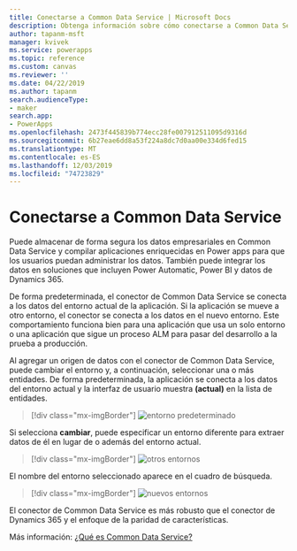 ```yaml
---
title: Conectarse a Common Data Service | Microsoft Docs
description: Obtenga información sobre cómo conectarse a Common Data Service y usarlo para compilar aplicaciones en Power apps.
author: tapanm-msft
manager: kvivek
ms.service: powerapps
ms.topic: reference
ms.custom: canvas
ms.reviewer: ''
ms.date: 04/22/2019
ms.author: tapanm
search.audienceType:
- maker
search.app:
- PowerApps
ms.openlocfilehash: 2473f445839b774ecc28fe007912511095d9316d
ms.sourcegitcommit: 6b27eae6dd8a53f224a8dc7d0aa00e334d6fed15
ms.translationtype: MT
ms.contentlocale: es-ES
ms.lasthandoff: 12/03/2019
ms.locfileid: "74723829"
---
```

# <a name="connect-to-common-data-service"></a>Conectarse a Common Data Service

Puede almacenar de forma segura los datos empresariales en Common Data Service y compilar aplicaciones enriquecidas en Power apps para que los usuarios puedan administrar los datos. También puede integrar los datos en soluciones que incluyen Power Automatic, Power BI y datos de Dynamics 365.

De forma predeterminada, el conector de Common Data Service se conecta a los datos del entorno actual de la aplicación. Si la aplicación se mueve a otro entorno, el conector se conecta a los datos en el nuevo entorno. Este comportamiento funciona bien para una aplicación que usa un solo entorno o una aplicación que sigue un proceso ALM para pasar del desarrollo a la prueba a producción.

Al agregar un origen de datos con el conector de Common Data Service, puede cambiar el entorno y, a continuación, seleccionar una o más entidades. De forma predeterminada, la aplicación se conecta a los datos del entorno actual y la interfaz de usuario muestra **(actual)** en la lista de entidades.

> [!div class="mx-imgBorder"]
> ![entorno predeterminado](media/connection-common-data-service/common-data-service-connection-change-environment.png)

Si selecciona **cambiar**, puede especificar un entorno diferente para extraer datos de él en lugar de o además del entorno actual.

> [!div class="mx-imgBorder"]
> ![otros entornos](media/connection-common-data-service/common-data-service-connection-select-environment.png)

El nombre del entorno seleccionado aparece en el cuadro de búsqueda.

> [!div class="mx-imgBorder"]
> ![nuevos entornos](media/connection-common-data-service/common-data-service-connection-after-change-environment.png)

El conector de Common Data Service es más robusto que el conector de Dynamics 365 y el enfoque de la paridad de características.

Más información: [¿Qué es Common Data Service?](../../common-data-service/data-platform-intro.md)
